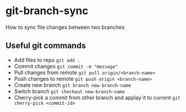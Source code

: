 # git-branch-sync
How to sync file changes between two branches

## Useful git commands
- Add files to repo `git add .`
- Commit changes `git commit -m "message"`
- Pull changes from remote `git pull origin/<branch-name>`
- Push changes to remote `git push origin <branch-name>`
- Create new branch `git branch new-branch-name`
- Switch branch `git checkout new-branch-name`
- Cherry-pick a commit from other branch and applay it to current `git cherry-pick <commit-id>`